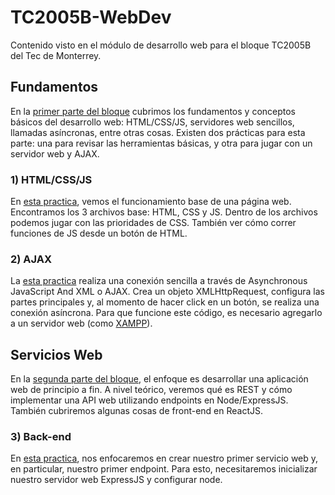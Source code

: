 # TC2005B-WebDev
Contenido visto en el módulo de desarrollo web para el bloque TC2005B del Tec de Monterrey.

## Fundamentos
En la [primer parte del bloque](Fundamentos) cubrimos los fundamentos y conceptos básicos del desarrollo web: HTML/CSS/JS, servidores web sencillos, llamadas asíncronas, entre otras cosas. Existen dos prácticas para esta parte: una para revisar las herramientas básicas, y otra para jugar con un servidor web y AJAX.

### 1) HTML/CSS/JS
En [esta practica](Fundamentos/HTML-CSS-JS/), vemos el funcionamiento base de una página web. Encontramos los 3 archivos base: HTML, CSS y JS. Dentro de los archivos podemos jugar con las prioridades de CSS. También ver cómo correr funciones de JS desde un botón de HTML.


### 2) AJAX
La [esta practica](Fundamentos/AJAX/) realiza una conexión sencilla a través de Asynchronous JavaScript And XML o AJAX. Crea un objeto XMLHttpRequest, configura las partes principales y, al momento de hacer click en un botón, se realiza una conexión asíncrona. Para que funcione este código, es necesario agregarlo a un servidor web (como [XAMPP](https://www.apachefriends.org)).


## Servicios Web
En la [segunda parte del bloque](Servicios-Web), el enfoque es desarrollar una aplicación web de principio a fin. A nivel teórico, veremos qué es REST y cómo implementar una API web utilizando endpoints en Node/ExpressJS. También cubriremos algunas cosas de front-end en ReactJS.

### 3) Back-end
En [esta practica](Servicios-Web/), nos enfocaremos en crear nuestro primer servicio web y, en particular, nuestro primer endpoint. Para esto, necesitaremos inicializar nuestro servidor web ExpressJS y configurar node.